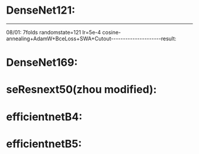 # DenseNet121:
------
08/01: 7folds randomstate=121 lr=5e-4 cosine-annealing+AdamW+BceLoss+SWA+Cutout---------------------result:



# DenseNet169:
# seResnext50(zhou modified):
# efficientnetB4:
# efficientnetB5:
